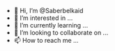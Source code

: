 - 👋 Hi, I’m @Saberbelkaid
- 👀 I’m interested in ...
- 🌱 I’m currently learning ...
- 💞️ I’m looking to collaborate on ...
- 📫 How to reach me ...

<!---
Saberbelkaid/Saberbelkaid is a ✨ special ✨ repository because its `README.md` (this file) appears on your GitHub profile.
You can click the Preview link to take a look at your changes.
--->
